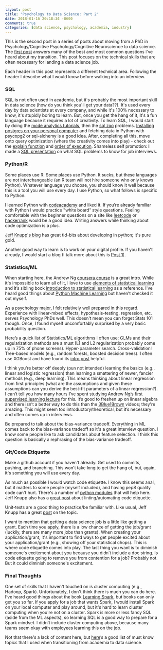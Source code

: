 ```yaml
---
layout: post
title: "Psychology to Data Science: Part 2"
date: 2018-01-16 20:18:34 -0600
comments: true
categories: [data science, psychology, academia, industry]
---
```


This is the second post in a series of posts about moving from a PhD in Psychology/Cognitive Psychology/Cognitive Neuroscience to data science. The [first post](https://danvatterott.com/blog/2018/01/10/psychology-to-data-science-part-1/) answers many of the best and most common questions I've heard about my transition. This post focuses on the technical skills that are often necessary for landing a data science job.

Each header in this post represents a different technical area. Following the header I describe what I would know before walking into an interview.

### SQL
SQL is not often used in academia, but it's probably the most important skill in data science (how do you think you'll get your data??). It's used every day by data scientists at every company, and while it's 100% necessary to know, it's stupidly boring to learn. But, once you get the hang of it, it's a fun language because it requires a lot of creativity. To learn SQL, I would start by doing the [mode analytics tutorials](https://community.modeanalytics.com/sql/tutorial/introduction-to-sql/), then the [sql zoo](http://sqlzoo.net/) problems. [Installing postgres on your personal computer](https://www.fullstackpython.com/blog/postgresql-python-3-psycopg2-ubuntu-1604.html) and fetching data in Python with psycopg2 or sql-alchemy is a good idea. After, completing all this, move onto query optimization (where the creativity comes into play) - check out the [explain function](https://www.postgresql.org/docs/9.3/static/sql-explain.html) and [order of execution](https://stackoverflow.com/questions/2617661/whats-the-execute-order-of-the-different-parts-of-a-sql-select-statement). Shameless self promotion: I made a [SQL presentation](https://danvatterott.com/presentations/sql_presentation/index.html#_blank) on what SQL problems to know for job interviews.

### Python/R
Some places use R. Some places use Python. It sucks, but these languages are not interchangeable (an R team will not hire someone who only knows Python). Whatever language you choose, you should know it well because this is a tool you will use every day. I use Python, so what follows is specific to Python.

I learned Python with [codeacademy](https://www.codecademy.com/) and liked it. If you’re already familiar with Python I would practice "white board" style questions. Feeling comfortable with the beginner questions on a site like [leetcode](https://leetcode.com/) or [hackerrank](https://www.hackerrank.com/) would be a good idea. Writing answers while thinking about code optimization is a plus.

[Jeff Knupp's blog](https://jeffknupp.com/) has great tid-bits about developing in python; it's pure gold.

Another good way to learn is to work on your digital profile. If you haven't already, I would start a blog (I talk more about this is [Post 1](https://danvatterott.com/blog/2018/01/10/psychology-to-data-science-part-1/)).

### Statistics/ML
When starting here, the Andrew Ng [coursera course](https://www.coursera.org/learn/machine-learning) is a great intro. While it's impossible to learn all of it, I love to use [elements of statistical learning](https://web.stanford.edu/~hastie/ElemStatLearn/) and it’s sibling book [introduction to statistical learning](http://www-bcf.usc.edu/~gareth/ISL/) as a reference. I've heard good things about [Python Machine Learning](https://www.amazon.com/Python-Machine-Learning-Sebastian-Raschka/dp/1783555130) but haven't checked it out myself.

As a psychology major, I felt relatively well prepared in this regard. Experience with linear-mixed effects, hypothesis-testing, regression, etc. serves Psychology PhDs well. This doesn't mean you can forget Stats 101 though. Once, I found myself uncomfortably surprised by a very basic probability question.

Here’s a quick list of Statistics/ML algorithms I often use: GLMs and their regularization methods are a must (L1 and L2 regularization probably come up in 75% of phone screens). Hyper-parameter search. Cross-validation! Tree-based models (e.g., random forests, boosted decision trees). I often use XGBoost and have found its [intro post](http://xgboost.readthedocs.io/en/latest/model.html) helpful.

I think you’re better off deeply (pun not intended) learning the basics (e.g., linear and logistic regression) than learning a smattering of newer, fancier methods (e.g., deep learning). This means thinking about linear regression from first principles (what are the assumptions and given these assumptions can you derive the best-fit parameters of a linear regression?). I can’t tell you how many hours I’ve spent studying Andrew Ng’s [first supervised learning lecture](http://cs229.stanford.edu/notes/cs229-notes1.pdf) for this. It’s good to freshen up on linear algebra and there isn’t a better way to do this than the [3Blue1Brown](https://www.youtube.com/playlist?list=PLZHQObOWTQDPD3MizzM2xVFitgF8hE_ab) videos; they're amazing. This might seem too introductory/theoretical, but it’s necessary and often comes up in interviews.

Be prepared to talk about the bias-variance tradeoff. Everything in ML comes back to the bias-variance tradeoff so it's a great interview question. I know some people like to ask candidates about feature selection. I think this question is basically a rephrasing of the bias-variance tradeoff.

### Git/Code Etiquette
Make a github account if you haven't already. Get used to commits, pushing, and branching. This won't take long to get the hang of, but, again, it's something you will use every day.

As much as possible I would watch code etiquette. I know this seems anal, but it matters to some people (myself included), and having pep8 quality code can't hurt. There's a number of [python modules](https://pylint.readthedocs.io/en/latest/) that will help here. Jeff Knupp also has a [great post](https://jeffknupp.com/blog/2016/12/09/how-python-linters-will-save-your-large-python-project/) about linting/automating code etiquette.

Unit-tests are a good thing to practice/be familiar with. Like usual, Jeff Knupp has a great [post](https://jeffknupp.com/blog/2013/12/09/improve-your-python-understanding-unit-testing/) on the topic.

I want to mention that getting a data science job is a little like getting a grant. Each time you apply, there is a low chance of getting the job/grant (luckily, there are many more jobs than grants). When creating your application/grant, it's important to find ways to get people excited about your application/grant (e.g., showing off your statistical chops). This is where code etiquette comes into play. The last thing you want is to diminish someone's excitement about you because you didn't include a doc string. Is code etiquette going to remove you from contention for a job? Probably not. But it could diminish someone's excitement.

### Final Thoughts
One set of skills that I haven't touched on is cluster computing (e.g., Hadoop, Spark). Unfortunately, I don't think there is much you can do here. I’ve heard good things about the book [Learning Spark](http://shop.oreilly.com/product/0636920028512.do), but books can only get you so far. If you apply for a job that wants Spark, I would install Spark on your local computer and play around, but it's hard to learn cluster computing when you're not on a cluster. Spark is more or less fancy SQL (aside from the ML aspects), so learning SQL is a good way to prepare for a Spark mindset. I didn’t include cluster computing above, because many teams seem okay with employees learning this on the job.

Not that there's a lack of content here, but [here](https://blog.insightdatascience.com/preparing-for-insight-ca7cc6087f91)’s a good list of must know topics that I used when transitioning from academia to data science.
